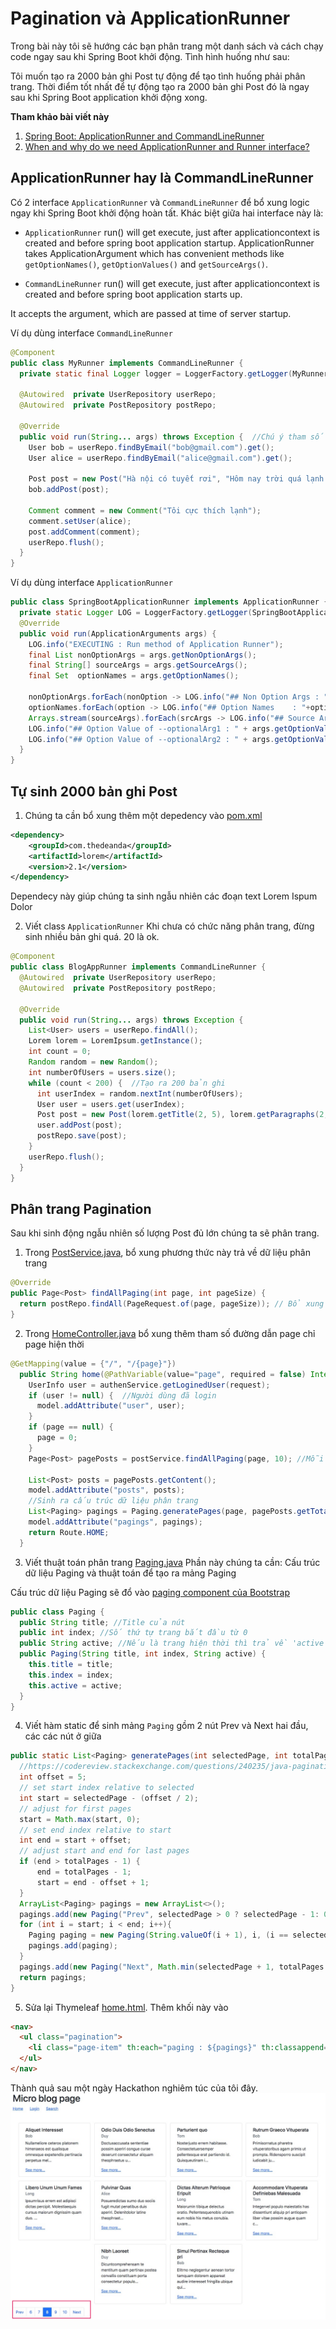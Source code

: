 # Pagination và ApplicationRunner

Trong bài này tôi sẽ hướng các bạn phân trang một danh sách và cách chạy code ngay sau khi Spring Boot khởi động. Tình hình huống như sau:

Tôi muốn tạo ra 2000 bản ghi Post tự động để tạo tình huống phải phân trang. Thời điểm tốt nhất để tự động tạo ra 2000 bản ghi Post đó là ngay sau khi Spring Boot application khởi động xong.

**Tham khảo bài viết này**
1. [Spring Boot: ApplicationRunner and CommandLineRunner](https://dzone.com/articles/spring-boot-applicationrunner-and-commandlinerunne)
2. [When and why do we need ApplicationRunner and Runner interface?](https://stackoverflow.com/questions/59328583/when-and-why-do-we-need-applicationrunner-and-runner-interface)


## ApplicationRunner hay là CommandLineRunner
Có 2 interface ```ApplicationRunner``` và ```CommandLineRunner``` để bổ xung logic ngay khi Spring Boot khởi động hoàn tất. Khác biệt giữa hai interface này là:
- ```ApplicationRunner``` run() will get execute, just after applicationcontext is created and before spring boot application startup. ApplicationRunner takes ApplicationArgument which has convenient methods like ```getOptionNames()```, ```getOptionValues()``` and ```getSourceArgs()```.

- ```CommandLineRunner``` run() will get execute, just after applicationcontext is created and before spring boot application starts up.

It accepts the argument, which are passed at time of server startup.

Ví dụ dùng interface ```CommandLineRunner```
```java
@Component
public class MyRunner implements CommandLineRunner {
  private static final Logger logger = LoggerFactory.getLogger(MyRunner.class);

  @Autowired  private UserRepository userRepo;
  @Autowired  private PostRepository postRepo;

  @Override
  public void run(String... args) throws Exception {  //Chú ý tham số String... args
    User bob = userRepo.findByEmail("bob@gmail.com").get();
    User alice = userRepo.findByEmail("alice@gmail.com").get();

    Post post = new Post("Hà nội có tuyết rơi", "Hôm nay trời quá lạnh. Tuyết rời đầy");
    bob.addPost(post);

    Comment comment = new Comment("Tôi cực thích lạnh");
    comment.setUser(alice);
    post.addComment(comment);
    userRepo.flush();
  }
}
```
Ví dụ dùng interface ```ApplicationRunner```
```java
public class SpringBootApplicationRunner implements ApplicationRunner {
  private static Logger LOG = LoggerFactory.getLogger(SpringBootApplicationRunner.class);
  @Override
  public void run(ApplicationArguments args) {
    LOG.info("EXECUTING : Run method of Application Runner");
    final List nonOptionArgs = args.getNonOptionArgs();
    final String[] sourceArgs = args.getSourceArgs();
    final Set  optionNames = args.getOptionNames();

    nonOptionArgs.forEach(nonOption -> LOG.info("## Non Option Args : "+nonOption));
    optionNames.forEach(option -> LOG.info("## Option Names    : "+option));
    Arrays.stream(sourceArgs).forEach(srcArgs -> LOG.info("## Source Args     : "+srcArgs));
    LOG.info("## Option Value of --optionalArg1 : " + args.getOptionValues("optionalArg1"));
    LOG.info("## Option Value of --optionalArg2 : " + args.getOptionValues("optionalArg2"));
  }
}
```
## Tự sinh 2000 bản ghi Post

1. Chúng ta cần bổ xung thêm một depedency vào [pom.xml](pom.xml)
```xml
<dependency>
	<groupId>com.thedeanda</groupId>
	<artifactId>lorem</artifactId>
	<version>2.1</version>
</dependency>
```
Dependecy này giúp chúng ta sinh ngẫu nhiên các đoạn text Lorem Ispum Dolor

2. Viết class ```ApplicationRunner```
Khi chưa có chức năng phân trang, đừng sinh nhiều bản ghi quá. 20 là ok.
```java
@Component
public class BlogAppRunner implements CommandLineRunner {
  @Autowired  private UserRepository userRepo;
  @Autowired  private PostRepository postRepo;

  @Override
  public void run(String... args) throws Exception {
    List<User> users = userRepo.findAll();
    Lorem lorem = LoremIpsum.getInstance();
    int count = 0;
    Random random = new Random();
    int numberOfUsers = users.size();
    while (count < 200) {  //Tạo ra 200 bản ghi
      int userIndex = random.nextInt(numberOfUsers);
      User user = users.get(userIndex);
      Post post = new Post(lorem.getTitle(2, 5), lorem.getParagraphs(2, 4));  //Sinh dữ liệu ngẫu nhiên cho Post    
      user.addPost(post);
      postRepo.save(post);
    }
    userRepo.flush();
  }  
}
```

## Phân trang Pagination

Sau khi sinh động ngẫu nhiên số lượng Post đủ lớn chúng ta sẽ phân trang.

1. Trong [PostService.java](src/main/java/vn/techmaster/blog/service/PostService.java), bổ xung phương thức này trả về dữ liệu phân trang

```java
@Override
public Page<Post> findAllPaging(int page, int pageSize) {
  return postRepo.findAll(PageRequest.of(page, pageSize)); // Bổ xung pagination vào đây !
}
```

2. Trong [HomeController.java](src/main/java/vn/techmaster/blog/controller/HomeController.java)
bổ xung thêm tham số đường dẫn page chỉ page hiện thời

```java
@GetMapping(value = {"/", "/{page}"})
  public String home(@PathVariable(value="page", required = false) Integer page, Model model, HttpServletRequest request) {
    UserInfo user = authenService.getLoginedUser(request);    
    if (user != null) {  //Người dùng đã login      
      model.addAttribute("user", user);
    }
    if (page == null) {
      page = 0;
    }
    Page<Post> pagePosts = postService.findAllPaging(page, 10); //Mỗi page 10 Post

    List<Post> posts = pagePosts.getContent();
    model.addAttribute("posts", posts);
    //Sinh ra cấu trúc dữ liệu phân trang
    List<Paging> pagings = Paging.generatePages(page, pagePosts.getTotalPages());
    model.addAttribute("pagings", pagings);
    return Route.HOME;
  }
```

3. Viết thuật toán phân trang [Paging.java](src/main/java/vn/techmaster/blog/controller/Paging.java)
Phần này chúng ta cần: Cấu trúc dữ liệu Paging và thuật toán để tạo ra mảng Paging

Cấu trúc dữ liệu Paging sẽ đổ vào [paging component của Bootstrap](https://getbootstrap.com/docs/5.0/components/pagination/)

```java
public class Paging {
  public String title; //Title của nút
  public int index; //Số thứ tự trang bắt đầu từ 0
  public String active; //Nếu là trang hiện thời thì trả về 'active' còn không trả về ''
  public Paging(String title, int index, String active) {
    this.title = title;
    this.index = index;
    this.active = active;
  }
}
```

4. Viết hàm static để sinh mảng ```Paging``` gồm 2 nút Prev và Next hai đầu, các các nút ở giữa
```java
public static List<Paging> generatePages(int selectedPage, int totalPages) {
  //https://codereview.stackexchange.com/questions/240235/java-pagination-algorithm
  int offset = 5;
  // set start index relative to selected  
  int start = selectedPage - (offset / 2);
  // adjust for first pages   
  start = Math.max(start, 0);
  // set end index relative to start    
  int end = start + offset;
  // adjust start and end for last pages     
  if (end > totalPages - 1) {
      end = totalPages - 1;
      start = end - offset + 1;
  }
  ArrayList<Paging> pagings = new ArrayList<>();
  pagings.add(new Paging("Prev", selectedPage > 0 ? selectedPage - 1: 0, ""));
  for (int i = start; i < end; i++){
    Paging paging = new Paging(String.valueOf(i + 1), i, (i == selectedPage) ? "active" : "");
    pagings.add(paging);
  }
  pagings.add(new Paging("Next", Math.min(selectedPage + 1, totalPages - 1), ""));
  return pagings;
}
```
5. Sửa lại Thymeleaf [home.html](src/main/resources/templates/home.html). Thêm khối này vào
  ```html
  <nav>
    <ul class="pagination">
      <li class="page-item" th:each="paging : ${pagings}" th:classappend="${paging.active}"><a class="page-link" th:href="${'/' + paging.index}" th:text="${paging.title}"></a></li>       
    </ul>
  </nav>
  ```

Thành quả sau một ngày Hackathon nghiêm túc của tôi đây.
![](images/pagination.jpg)


